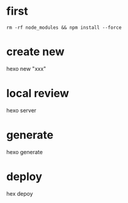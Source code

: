 # first 
```
rm -rf node_modules && npm install --force
```

# create new 
hexo new "xxx"

# local review 
hexo server 

# generate
hexo generate

# deploy
hex depoy
